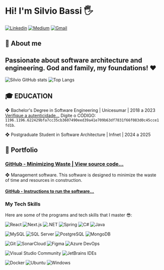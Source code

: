 # Hi! I'm Silvio Bassi 🖐️

[![Linkedin](https://img.shields.io/badge/LinkedIn-0077B5?style=for-the-badge&logo=linkedin&logoColor=white)](https://www.linkedin.com/in/silvio-bassi/)
[![Medium](https://img.shields.io/badge/Medium-242424?style=for-the-badge&logo=medium&logoColor=white)](https://medium.com/@silviobassi)
[![Gmail](https://img.shields.io/badge/Gmail-D14836?style=for-the-badge&logo=gmail&logoColor=white)](mailto:silviobassi2@gmail.com)

<h2>👦 About me</h2>

## Passionate about software architecture and engineering. God and family, my foundations! ❤️

![Silvio GitHub stats](https://github-readme-stats.vercel.app/api?username=silviobassi&show_icons=true&theme=dracula)
![Top Langs](https://github-readme-stats.vercel.app/api/top-langs/?username=silviobassi&hide_progress=false&theme=dracula&layout=compact)

<h2>🎓 EDUCATION</h2>

❖ Bachelor's Degree in Software Engineering | Unicesumar | 2018 a 2023<br/>
[Verifique a autenticidade...](https://www.unicesumar.edu.br/valida-diploma/) 
Digite o CÓDIGO: `1196.1196.622429bfa7cc35cb3607490eed39a41e709b63df7831f66f083d0c45cce1fd1b`.

❖ Postgraduate Student in Software Architecture | Infnet | 2024 a 2025<br/>

<h2>📁 Portfolio</h2>

### [GitHub - Minimizing Waste | View source code...](https://github.com/silviobassi/minimizing)

❖ Management software. This software is designed to minimize the waste of time and resources in construction.

#### [GitHub - Instructions to run the software...](https://github.com/silviobassi/minimizing-executables)

### My Tech Skills
Here are some of the programs and tech skills that I master 😎:

![React](https://img.shields.io/badge/React-58c4dc?style=for-the-badge&logo=react&logoColor=white)
![Next.js](https://img.shields.io/badge/Next.js-000000?style=for-the-badge&logo=nextdotjs&logoColor=white)
![.NET](https://img.shields.io/badge/.NET-512BD4?style=for-the-badge&logo=dotnet&logoColor=white)
![Spring](https://img.shields.io/badge/spring-%236DB33F.svg?style=for-the-badge&logo=spring&logoColor=white)
![C#](https://img.shields.io/badge/C%23-239120?style=for-the-badge&logo=c-sharp&logoColor=white)
![Java](https://img.shields.io/badge/java-%23ED8B00.svg?style=for-the-badge&logo=openjdk&logoColor=white)

![MySQL](https://img.shields.io/badge/MySQL-4479A1?style=for-the-badge&logo=mysql&logoColor=white)
![SQL Server](https://img.shields.io/badge/SQL_Server-CC2927?style=for-the-badge&logo=sql-server&logoColor=white)
![PostgreSQL](https://img.shields.io/badge/PostgreSQL-336791?style=for-the-badge&logo=postgresql&logoColor=white)
![MongoDB](https://img.shields.io/badge/MongoDB-%234ea94b.svg?style=for-the-badge&logo=mongodb&logoColor=white)


![Git](https://img.shields.io/badge/Git-F05032?style=for-the-badge&logo=git&logoColor=white)
![SonarCloud](https://img.shields.io/badge/SonarCloud-F3702A?style=for-the-badge&logo=sonarcloud&logoColor=white)
![Figma](https://img.shields.io/badge/Figma-A259FF?style=for-the-badge&logo=figma&logoColor=white)
![Azure DevOps](https://img.shields.io/badge/Azure_DevOps-0078D7?style=for-the-badge&logo=azuredevops&logoColor=white)

![Visual Studio Community](https://img.shields.io/badge/Visual_Studio_Community-5C2D91?style=for-the-badge&logo=visual-studio&logoColor=white)
![JetBrains IDEs](https://img.shields.io/badge/JetBrains_IDEs-000000?style=for-the-badge&logo=jetbrains&logoColor=white)

![Docker](https://img.shields.io/badge/Docker-2496ED?style=for-the-badge&logo=docker&logoColor=white)
![Ubuntu](https://img.shields.io/badge/Ubuntu-E95420?style=for-the-badge&logo=ubuntu&logoColor=white)
![Windows](https://img.shields.io/badge/Windows-0078D6?style=for-the-badge&logo=windows&logoColor=white)






